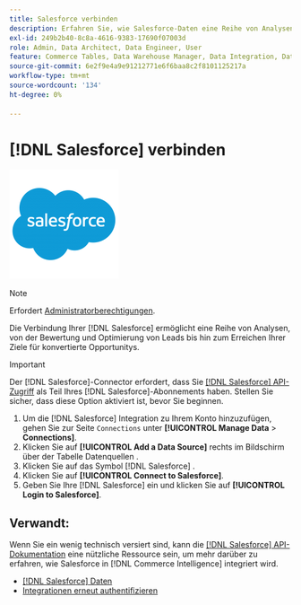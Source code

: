 ```yaml
---
title: Salesforce verbinden
description: Erfahren Sie, wie Salesforce-Daten eine Reihe von Analysen ermöglichen, von der Bewertung und Optimierung von Leads bis hin zur Erreichung Ihrer Ziele für konvertierte Opportunitys.
exl-id: 249b2b40-8c8a-4616-9383-17690f07003d
role: Admin, Data Architect, Data Engineer, User
feature: Commerce Tables, Data Warehouse Manager, Data Integration, Data Import/Export
source-git-commit: 6e2f9e4a9e91212771e6f6baa8c2f8101125217a
workflow-type: tm+mt
source-wordcount: '134'
ht-degree: 0%

---
```


# [!DNL Salesforce] verbinden

![](../../../assets/Salesforce_Logo.png)

>[!NOTE]
>
>Erfordert [Administratorberechtigungen](../../../administrator/user-management/user-management.md).

Die Verbindung Ihrer [!DNL Salesforce] ermöglicht eine Reihe von Analysen, von der Bewertung und Optimierung von Leads bis hin zum Erreichen Ihrer Ziele für konvertierte Opportunitys.

>[!IMPORTANT]
>
>Der [!DNL Salesforce]-Connector erfordert, dass Sie [[!DNL Salesforce] API-Zugriff](../integrations/salesforce.md) als Teil Ihres [!DNL Salesforce]-Abonnements haben. Stellen Sie sicher, dass diese Option aktiviert ist, bevor Sie beginnen.

1. Um die [!DNL Salesforce] Integration zu Ihrem Konto hinzuzufügen, gehen Sie zur Seite `Connections` unter **[!UICONTROL Manage Data** > **Connections]**.
1. Klicken Sie auf **[!UICONTROL Add a Data Source]** rechts im Bildschirm über der Tabelle Datenquellen .
1. Klicken Sie auf das Symbol [!DNL Salesforce] .
1. Klicken Sie auf **[!UICONTROL Connect to Salesforce]**.
1. Geben Sie Ihre [!DNL Salesforce] ein und klicken Sie auf **[!UICONTROL Login to Salesforce]**.

## Verwandt:

Wenn Sie ein wenig technisch versiert sind, kann die [[!DNL Salesforce] API-Dokumentation](https://developer.salesforce.com/docs/atlas.en-us.api_rest.meta/api_rest/intro_what_is_rest_api.htm) eine nützliche Ressource sein, um mehr darüber zu erfahren, wie Salesforce in [!DNL Commerce Intelligence] integriert wird.

* [ [!DNL Salesforce]  Daten](../integrations/salesforce-data.md)
* [Integrationen erneut authentifizieren](https://experienceleague.adobe.com/docs/commerce-knowledge-base/kb/how-to/mbi-reauthenticating-integrations.html?lang=de)
